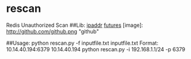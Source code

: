 # rescan
Redis Unauthorized Scan
##Lib:
	[ipaddr](https://github.com/google/ipaddr-py)
	[futures](https://pypi.python.org/pypi/futures)
	[image]: http://github.com/github.png "github" 
	
##Usage:
	python rescan.py -f  inputfile.txt 
	inputfile.txt Format:
		 10.14.40.194:6379
		 10.14.40.194
	python rescan.py -i  192.168.1.1/24 -p 6379
